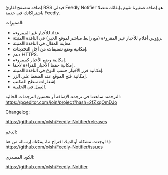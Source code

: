 إضافة متصفح لقارئ RSS فيدلي 
Feedly Notifier هو إضافة صغيرة تقوم بإبقائك متصلا باشتراكاتك في خدمة Feedly. 

المميزات: 

- عداد للأخبار غير المقروءة. 
- رؤوس أقلام للأخبار غير المقروءة (مع رابط مباشر لموقع الخبر) في النافذة المنبثة. 
- معاينة المقال في النافذة المنبثة. 
- إمكانية وضع تصنيفات من أجل التحديثات. 
- دعم HTTPS.
- إمكانية وضع الأخبار كمقروءة. 
- إمكانية حفظ الأخبار للقراءة لاحقا. 
- إمكانية فرز الأخبار حسب النوع في النافذة المنبثة. 
- إمكانية فتح الموقع عند الضغط على الزر. 
- إشعارات سطح المكتب. 
- العمل في الخلفية. 

الترجمة:
ساعدنا في ترجمة الإضافة أو تحسين الترجمات الحالية: 
https://poeditor.com/join/project?hash=2fZxqOmDJo

Changelog:

https://github.com/olsh/Feedly-Notifier/releases

الدعم: 

إذا وجدت مشكلة أو لديك اقتراح ما، يمكنك إرساله من هنا: 
https://github.com/olsh/Feedly-Notifier/issues

الكود المصدري: 

https://github.com/olsh/Feedly-Notifier
